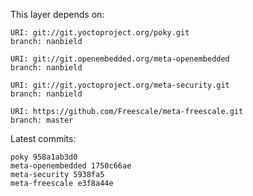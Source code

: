 This layer depends on:

    URI: git://git.yoctoproject.org/poky.git
    branch: nanbield

    URI: git://git.openembedded.org/meta-openembedded
    branch: nanbield

    URI: git://git.yoctoproject.org/meta-security.git
    branch: nanbield

    URI: https://github.com/Freescale/meta-freescale.git
    branch: master

Latest commits:

    poky 958a1ab3d0
    meta-openembedded 1750c66ae
    meta-security 5938fa5
    meta-freescale e3f8a44e 
